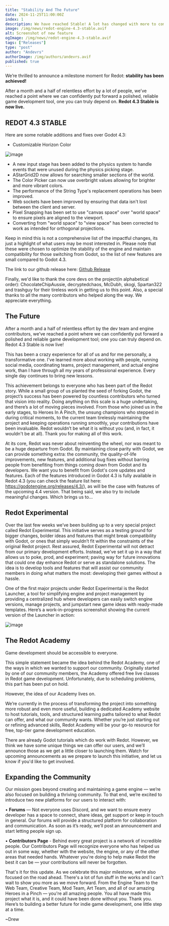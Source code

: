 ```yaml
---
title: "Stability And The Future"
date: 2024-11-25T11:00:00Z
index: 1
description: We have reached Stable! A lot has changed with more to come.
image: /img/news/redot-engine-4.3-stable.avif
alt: Screenshot of new feature
ogImage: /img/news/redot-engine-4.3-stable.avif
tags: ["Releases"]
type: "post"
author: "Andevrs"
authorImage: /img/authors/andevrs.avif
published: true
--- 
```


We’re thrilled to announce a milestone moment for Redot: **stability has been achieved!** 

After a month and a half of relentless effort by a lot of people, we’ve reached a point where we can confidently put forward a polished, reliable game development tool, one you can truly depend on. **Redot 4.3 Stable is now live.** 

## REDOT 4.3 STABLE

Here are some notable additions and fixes over Godot 4.3:

- Customizable Horizon Color

![image](/img/news/horizon-color.avif)

- A new input stage has been added to the physics system to handle events that were unused during the physics picking stage.
- AStarGrid2D now allows for searching smaller sections of the world.
- The Color Picker can now use overbright values allowing for brighter and more vibrant colors.
- The performance of the String Type's replacement operations has been improved.
- Web sockets have been improved by ensuring that data isn't lost between the client and server.
- Pixel Snapping has been set to use "canvas space" over "world space" to ensure pixels are aligned to the viewport.
- Converting from "world space" to "view space" has been corrected to work as intended for orthogonal projections.


Keep in mind this is not a comprehensive list of the impactful changes, its just a highlight of what users may be most interested in. Please note that these were chosen to optimize the stability of the engine and maintain compatibility for those switching from Godot, so the list of new features are small compared to Godot 4.3. 

The link to our github release here: [Github Release](https://github.com/Redot-Engine/redot-engine/releases/tag/redot-4.3-stable)

Finally, we'd like to thank the core devs on the project(in alphabetical order): ChocolateChipAussie, decryptedchaos, McDubh, skogi, Spartan322 and trashguy for their tireless work in getting us to this point. Also, a special thanks to all the many contributors who helped along the way. We appreciate everything.

## The Future


After a month and a half of relentless effort by the dev team and engine contributors, we’ve reached a point where we can confidently put forward a polished and reliable game development tool; one you can truly depend on. Redot 4.3 Stable is now live!

This has been a crazy experience for all of us and for me personally, a transformative one. I've learned more about working with people, running social media, coordinating teams, project management, and actual engine work, than I have through all my years of professional experience. Every single day continues to bring new lessons.

This achievement belongs to everyone who has been part of the Redot story. While a small group of us planted the seed of forking Godot, the project’s success has been powered by countless contributors who turned that vision into reality. Doing anything on this scale is a huge undertaking, and there’s a lot of moving pieces involved. From those who joined us in the early stages, to Heroes In A Pinch, the unsung champions who stepped in during critical moments, to the current team tirelessly maintaining the project and keeping operations running smoothly, your contributions have been invaluable. Redot wouldn’t be what it is without you (and, in fact, it wouldn't be at all). Thank you for making all of this work.

At its core, Redot was never about reinventing the wheel, nor was meant to be a huge departure from Godot. By maintaining close parity with Godot, we can provide something extra: the community, the quality-of-life improvements, new features, and additional bug fixes without barring people from benefiting from things coming down from Godot and its developers. We want you to benefit from Godot's core updates and features. Each of the features introduced in Godot 4.3 is fully available in Redot 4.3 (you can check the feature list here: https://godotengine.org/releases/4.3/), as will be the case with features of the upcoming 4.4 version. That being said, we also try to include meaningful changes. Which brings us to…

## Redot Experimental 

Over the last few weeks we’ve been building up to a very special project called Redot Experimental. This initiative serves as a testing ground for bigger changes, bolder ideas and features that might break compatibility with Godot, or ones that simply wouldn’t fit within the constraints of the original Redot project. Rest assured, Redot Experimental will not detract from our primary development efforts. Instead, we've set it up in a way that allows us to poke, prod, and experiment; paving way for future innovations that could one day enhance Redot or serve as standalone solutions. The idea is to develop tools and features that will assist our community members in doing what matters the most: developing their games without a hassle.

One of the first major projects under Redot Experimental is the Redot Launcher, a tool for simplifying engine and project management by providing a centralized hub where developers can easily switch engine versions, manage projects, and jumpstart new game ideas with ready-made templates. Here’s a work-in-progress screenshot showing the current version of the Launcher in action:

![image](/img/news/projects-overview.avif)

## The Redot Academy 
Game development should be accessible to everyone.

This simple statement became the idea behind the Redot Academy, one of the ways in which we wanted to support our community. Originally started by one of our community members, the Academy offered free live classes in Redot game development. 
Unfortunately, due to scheduling problems, this part has been put on hold.

However, the idea of our Academy lives on. 

We’re currently in the process of transforming the project into something more robust and even more useful, building a dedicated Academy website to host tutorials, tools, and structured learning paths tailored to what Redot can offer, and what our community wants. Whether you’re just starting out or refining advanced skills, Redot Academy will be your go-to resource for free, top-tier game development education. 

There are already Godot tutorials which do work with Redot. However, we think we have some unique things we can offer our users, and we’ll announce those as we get a little closer to launching them. Watch for upcoming announcements as we prepare to launch this initiative, and let us know if you'd like to get involved.
       
## Expanding the Community 
Our mission goes beyond creating and maintaining a game engine — we’re also focused on building a thriving community. To that end, we’re excited to introduce two new platforms for our users to interact with: 

• **Forums** — Not everyone uses Discord, and we want to ensure every developer has a space to connect, share ideas, get support or keep in touch in general. Our forums will provide a structured platform for collaboration and communication. As soon as it’s ready, we’ll post an announcement and start letting people sign up.

• **Contributors Page** - Behind every great project is a network of incredible people. Our Contributors Page will recognize everyone who has helped us out in some way, whether with the website, the engine, or any of the other areas that needed hands. Whatever you're doing to help make Redot the best it can be — your contributions will never be forgotten.

That's it for this update. As we celebrate this major milestone, we’re also focused on the road ahead. There's a lot of fun stuff in the works and I can't wait to show you more as we move forward. From the Engine Team to the Web Team, Creative Team, Mod Team, Art Team, and all of our amazing Heroes in a Pinch — you're all amazing people. You all have made this project what it is, and it could have been done without you. Thank you. Here’s to building a better future for indie game development, one little step at a time. 

~Drew


